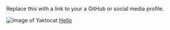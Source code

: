 Replace this with a link to your a GitHub or social media profile.

![Image of Yaktocat](https://octodex.github.com/images/yaktocat.png)
[Hello](https://tomtom.com)
